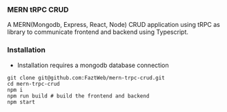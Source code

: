 ### MERN tRPC CRUD

A MERN(Mongodb, Express, React, Node) CRUD application using tRPC as library to communicate frontend and backend using Typescript.

### Installation

* Installation requires a mongodb database connection

```
git clone git@github.com:FaztWeb/mern-trpc-crud.git
cd mern-trpc-crud
npm i
npm run build # build the frontend and backend
npm start
```